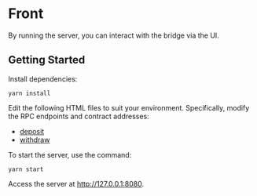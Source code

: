 # Front
By running the server, you can interact with the bridge via the UI.

## Getting Started
Install dependencies:
```shell
yarn install
```
Edit the following HTML files to suit your environment. Specifically, modify the RPC endpoints and contract addresses:
- [deposit](./static/deposit.html)
- [withdraw](./static/deposit.html)

To start the server, use the command:
```shell
yarn start
```
Access the server at http://127.0.0.1:8080.
